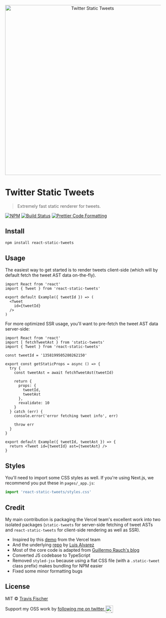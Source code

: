 <p align="center">
  <a href="https://react-static-tweets.vercel.app/1352687755621351425">
    <img alt="Twitter Static Tweets" src="https://raw.githubusercontent.com/transitive-bullshit/react-static-tweets/master/example/demo.jpg" width="550">
  </a>
</p>

# Twitter Static Tweets

> Extremely fast static renderer for tweets.

[![NPM](https://img.shields.io/npm/v/react-static-tweets.svg)](https://www.npmjs.com/package/react-static-tweets) [![Build Status](https://travis-ci.com/transitive-bullshit/react-static-tweets.svg?branch=master)](https://travis-ci.com/transitive-bullshit/react-static-tweets) [![Prettier Code Formatting](https://img.shields.io/badge/code_style-prettier-brightgreen.svg)](https://prettier.io)

## Install

```bash
npm install react-static-tweets
```

## Usage

The easiest way to get started is to render tweets client-side (which will by default fetch the tweet AST data on-the-fly).

```tsx
import React from 'react'
import { Tweet } from 'react-static-tweets'

export default Example({ tweetId }) => (
  <Tweet
    id={tweetId}
  />
)
```

For more optimized SSR usage, you'll want to pre-fetch the tweet AST data server-side:

```tsx
import React from 'react'
import [ fetchTweetAst } from 'static-tweets'
import { Tweet } from 'react-static-tweets'

const tweetId = '1358199505280262150'

export const getStaticProps = async () => {
  try {
    const tweetAst = await fetchTweetAst(tweetId)

    return {
      props: {
        tweetId,
        tweetAst
      },
      revalidate: 10
    }
  } catch (err) {
    console.error('error fetching tweet info', err)

    throw err
  }
}

export default Example({ tweetId, tweetAst }) => {
  return <Tweet id={tweetId} ast={tweetAst} />
}
```

## Styles

You'll need to import some CSS styles as well. If you're using Next.js, we recommend you put these in `pages/_app.js`:

```ts
import 'react-static-tweets/styles.css'
```

## Credit

My main contribution is packaging the Vercel team's excellent work into two isolated packages (`static-tweets` for server-side fetching of tweet ASTs and `react-static-tweets` for client-side rendering as well as SSR).

- Inspired by this [demo](https://static-tweet.vercel.app/) from the Vercel team
- And the underlying [repo](https://github.com/lfades/static-tweet) by [Luis Alvarez](https://github.com/lfades)
- Most of the core code is adapted from [Guillermo Rauch's blog](https://github.com/rauchg/blog/blob/master/pages/2020/2019-in-review.js)
- Converted JS codebase to TypeScript
- Removed `styled-jsx` because using a flat CSS file (with a `.static-tweet` class prefix) makes bundling for NPM easier
- Fixed some minor formatting bugs

## License

MIT © [Travis Fischer](https://transitivebullsh.it)

Support my OSS work by <a href="https://twitter.com/transitive_bs">following me on twitter <img src="https://storage.googleapis.com/saasify-assets/twitter-logo.svg" alt="twitter" height="24px" align="center"></a>
